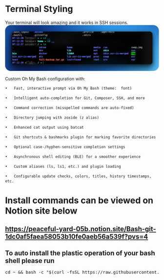 # Terminal Styling #

Your terminal will look amazing and it works in SSH sessions.![alt text](oh_my_bash.png)

Custom Oh My Bash configuration with:

	•	Fast, interactive prompt via Oh My Bash (theme:  font)

	•	Intelligent auto‑completion for Git, Composer, SSH, and more

	•	Command correction (misspelled commands are auto‑fixed)

	•	Directory jumping with zoxide (z alias)

	•	Enhanced cat output using batcat

	•	Git shortcuts & bashmarks plugin for marking favorite directories

	•	Optional case‑/hyphen‑sensitive completion settings

	•	Asynchronous shell editing (BLE) for a smoother experience

	•	Custom aliases (ls, ls1, etc.) and plugin loading

	•	Configurable update checks, colors, titles, history timestamps, etc.

	
# Install commands can be viewed on Notion site below #

## https://peaceful-yard-05b.notion.site/Bash-git-1dc0af5faea58053b10fe0aeb56a539f?pvs=4 ##

## To auto install the plastic operation of your bash shell please run ##

<pre>
cd ~ && bash -c "$(curl -fsSL https://raw.githubusercontent.com/blitzes27/linux/main/interior_terminal_decoration/auto_install.sh)"
</pre>
